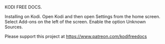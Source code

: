 KODI FREE DOCS. 


Installing on Kodi. 
Open Kodi and then open Settings from the home screen. Select Add-ons on the left of the screen. Enable the option Unknown Sources. 


Please support this project at https://www.patreon.com/kodifreedocs
